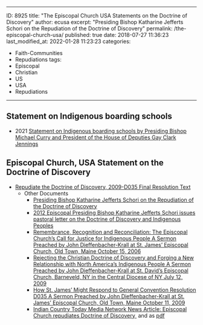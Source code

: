  ---
ID: 8925
title: "The Episcopal Church USA Statements on the Doctrine of Discovery"
author: ecusa
excerpt: "Presiding Bishop Katharine Jefferts Schori on the Repudiation of the Doctrine of Discovery"
permalink: /the-episcopal-church-usa/
published: true
date: 2018-07-27 11:36:23
last_modified_at: 2022-01-28 11:23:23
categories:
  - Faith-Communities
  - Repudiations
tags:
  - Episcopal
  - Christian
  - US
  - USA
  - Repudiations
---
## Statement on Indigenous boarding schools
* 2021 [Statement on Indigenous boarding schools by Presiding Bishop Michael Curry and President of the House of Deputies Gay Clark Jennings](https://www.episcopalchurch.org/publicaffairs/statement-on-indigenous-boarding-schools-by-presiding-bishop-michael-curry-and-president-of-the-house-of-deputies-gay-clark-jennings/?mc_cid=46fd879cc5&mc_eid=bc46b47aa2)

## Episcopal Church, USA Statement on the Doctrine of Discovery

*   [Repudiate the Doctrine of Discovery, 2009-D035 Final Resolution Text](/episcopal-church-repudiates-the-doctrine-of-discovery/)
    *   Other Documents
        *   [Presiding Bishop Katharine Jefferts Schori on the Repudiation of the Doctrine of Discovery](https://www.episcopalchurch.org/page/repudiation-doctrine-discovery)
        *   [2012 Episcopal Presiding Bishop Katharine Jefferts Schori issues pastoral letter on the Doctrine of Discovery and Indigenous Peoples](https://www.episcopalchurch.org/posts/publicaffairs/episcopal-presiding-bishop-katharine-jefferts-schori-issues-pastoral-letter)
        *   [Remembrance, Recognition and Reconciliation: The Episcopal Church’s Call for Justice for Indigenous People A Sermon Preached by John Dieffenbacher-Krall at St. James’ Episcopal Church, Old Town, Maine October 15, 2006](/episcopalian-remembrance-recognition-and-reconciliation/)
        *   [Rejecting the Christian Doctrine of Discovery and Forging a New Relationship with North America’s Indigenous People A Sermon Preached by John Dieffenbacher-Krall at St. David’s Episcopal Church, Barneveld, NY in the Central Diocese of NY July 12, 2009](/rejecting-the-christian-doctrine-of-discovery-and-forging-a-new-relationship-with-north-americas-indigenous-people/)
        *   [How St. James’ Might Respond to General Convention Resolution D035 A Sermon Preached by John Dieffenbacher-Krall at St. James’ Episcopal Church, Old Town, Maine October 11, 2009](/doctrine-of-discovery-sermon-john-diffenbacher/)
        *   [Indian Country Today Media Network News Article: Episcopal Church repudiates Doctrine of Discovery ](https://indiancountrytoday.com/archive/episcopal-church-repudiates-doctrine-of-discovery) and as [pdf](/assets/pdfs/episcopal-church-repudiates-doctrine-of-discovery.pdf)
